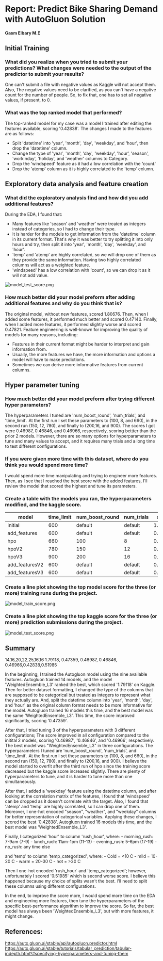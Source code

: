 # Report: Predict Bike Sharing Demand with AutoGluon Solution
#### Gasm Elbary M.E

## Initial Training
### What did you realize when you tried to submit your predictions? What changes were needed to the output of the predictor to submit your results?

One can't submit a file with negative values as Kaggle will not accept them. Also, The negative values need to be clarified, as you can't have a negative count for the number of people. So, to fix that, one has to set all negative values, if present, to 0.

### What was the top ranked model that performed?
The top-ranked model for my case was a model I trained after editing the features available, scoring '0.42838'. The changes I made to the features are as follows:
- Split 'datetime' into 'year', 'month', 'day', 'weekday', and 'hour', then drop the 'datetime' column.
- Change the type of 'year', 'month', 'day', 'weekday', 'hour', 'season', 'workinday', 'holiday', and 'weather' columns to Category.
- Drop the 'windspeed' feature as it had a low correlation with the 'count.'
- Drop the 'atemp' column as it is highly correlated to the 'temp' column.

## Exploratory data analysis and feature creation
### What did the exploratory analysis find and how did you add additional features?
During the EDA, I found that:
- Many features like 'season' and 'weather' were treated as integers instead of categories, so I had to change their type.
- It is harder for the models to get information from the 'datetime' column in its current format. That's why it was better to try splitting it into only hours and try, then split it into 'year', 'month', 'day', 'weekday', and 'hour'.
- 'temp' and 'atemp' are highly correlated, so we will drop one of them as they provide the same information. Having two highly correlated columns will act as a weighted feature.
- 'windspeed' has a low correlation with 'count', so we can drop it as it will not add value.

![model_test_score.png](img/corr_matrix.png)

### How much better did your model preform after adding additional features and why do you think that is?
The original model, without new features, scored 1.80676. Then, when I added some features, it performed much better and scored 0.47140. Finally, when I added more features, it performed slightly worse and scored 0.47821. Feature engineering is well-known for improving the quality of models for many reasons, including:
- Features in their current format might be harder to interpret and gain information from.
- Usually, the more features we have, the more information and options a model will have to make predictions.
- Sometimes we can derive more informative features from current columns.

## Hyper parameter tuning
### How much better did your model preform after trying different hyper parameters?
The hyperparameters I tuned are 'num_boost_round', 'num_trials', and 'time_limit'. At the first run I set these parameters to (100, 8, and 660), in the second run (150, 12, 780), and finally to (200,16, and 900). The scores I got were 0.46987, 0.46846, and 0.46966, respectively, scoring bettter than the prior 2 models. However, there are so many options for hyperparameters to tune and many values to accept, and it requires many trials and a long time to test different configurations.


### If you were given more time with this dataset, where do you think you would spend more time?
I would spend more time manipulating and trying to engineer more features. Then, as I see that I reached the best score with the added features, I'll review the model that scored the highest and tune its parameters.

### Create a table with the models you ran, the hyperparameters modified, and the kaggle score.
|model|time_limit|num_boost_round|num_trials|score|
|--|--|--|--|--|
|initial|600|default|default|1.79118|
|add_features|600|default|default|0.47359|
|hpo|660|100|8|0.46987|
|hpoV2|780|150|12|0.46846|
|hpoV3|900|200|16|0.46966|
|add_featuresV2|600|default|default|0.42838|
|add_featuresV3|600|default|default|0.51985|
   
### Create a line plot showing the top model score for the three (or more) training runs during the project.
![model_train_score.png](img/model_train_score.png)

### Create a line plot showing the top kaggle score for the three (or more) prediction submissions during the project.
![model_test_score.png](img/model_test_score.png)

## Summary
14,16,20,22,25,16,16
1.79118, 0.47359, 0.46987, 0.46846, 0.46966,0.42838,0.51985

In the beginning, I trained the Autogluon model using the nine available features. Autogluon trained 14 models, and the model 'WeightedEnsemble_L3' ranked the best, which scored '1.79118' on Kaggle. Then for better dataset formatting, I changed the type of the columns that are supposed to be categorical but treated as integers to represent what they actually are. And, split the datetime column into 'year', 'month', 'day', and 'hour' as the original column format needs to be more informative for the model. Autogluon trained 16 models this time, and the best model was the same 'WeightedEnsemble_L3'. This time, the score improved significantly, scoring '0.47359'. 

After that, I tried tuning 3 of the hyperparameters with 3 different configurations; The score improved in all configuration compared to the initital 2 models, scoring '0.46987', '0.46846', and '0.46966', respectively. The best model was "WeightedEnsemble_L3" in three configurations. The hyperparameters I tuned are 'num_boost_round', 'num_trials', and 'time_limit'. At the first run I set these parameters to (100, 8, and 660), in the second run (150, 12, 780), and finally to (200,16, and 900). I believe the model started to overfit after the third run of hpo since the training score decreased but the kaggle score increased slightly. There are plenty of hyperparameters to tune, and it is harder to tune more than one simultaneously.

After that, I added a 'weekday' feature using the datetime column, and after looking at the correlation matrix of the features, I found that 'windspeed' can be dropped as it doesn't correlate with the target. Also, I found that 'atemp' and 'temp' are highly correlated, so I can drop one of them. Moreover, I one-hot encoded "season", "weather", and "weekday" columns for better representation of categorical variables. Applying these changes, I scored the best '0.42838'. Autogluon trained 16 models this time, and the best model was 'WeightedEnsemble_L3'.

Finally, I categorized  'hour' to column 'rush_hour', where:
    - morning_rush: 7-9am (7-9)
    - lunch_ruch: 11am-1pm (11-13)
    - evening_rush: 5-6pm (17-19)
    - no_rush: any time else
    
and 'temp' to column 'temp_categorized', where:
    - Cold = <10 C
    - mild = 10-20 C
    - warm = 20-30 C
    - hot = >30 C
    
Then I one-hot encoded 'rush_hour' and 'temp_categorized'; however, unfortunately I scored '0.51985' which is second worse score. I believe this happened because my choice of splits wasn't the best. I'll need to split these columns using different configurations.

In the end, to improve the score more, I would spend more time on the EDA and engineering more features, then tune the hyperparameters of the specific best-performance algorithm to improve the score. So far, the best model has always been 'WeightedEnsemble_L3', but with more features, it might change.


## References:
https://auto.gluon.ai/stable/api/autogluon.predictor.html
https://auto.gluon.ai/stable/tutorials/tabular_prediction/tabular-indepth.html?#specifying-hyperparameters-and-tuning-them
